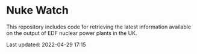 # Nuke Watch

This repository includes code for retrieving the latest information available on the output of EDF nuclear power plants in the UK.

Last updated: 2022-04-29 17:15
